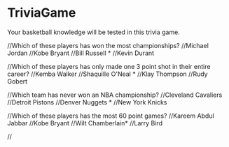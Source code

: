 # TriviaGame

Your basketball knowledge will be tested in this trivia game.



//Which of these players has won the most championships?
    //Michael Jordan
    //Kobe Bryant
    //Bill Russell *
    //Kevin Durant

//Which of these players has only made one 3 point shot in their entire career?
    //Kemba Walker
    //Shaquille O'Neal *
    //Klay Thompson
    //Rudy Gobert

//Which team has never won an NBA championship?
    //Cleveland Cavaliers
    //Detroit Pistons
    //Denver Nuggets *
    //New York Knicks

//Which of these players has the most 60 point games?
    //Kareem Abdul Jabbar
    //Kobe Bryant
    //Wilt Chamberlain*
    //Larry Bird

//